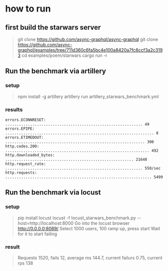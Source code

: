 # how to run 

## first build the starwars server

> git clone https://github.com/async-graphql/async-graphql
> git clone https://github.com/async-graphql/examples/tree/711d360c6fa5bc4e100a8420a7fc8ccf3a2c3193
> cd examples/poem/starwars
> cargo run -r 


## Run the benchmark via artillery 

### setup 

> npm install -g artillery 
> artillery run artillery_starwars_benchmark.yml

### results

    errors.ECONNRESET: ............................................................. 49
    errors.EPIPE: .................................................................. 8
    errors.ETIMEDOUT: .............................................................. 300
    http.codes.200: ................................................................ 492
    http.downloaded_bytes: ......................................................... 21648
    http.request_rate: ............................................................. 550/sec
    http.requests: ................................................................. 5499



## Run the benchmark via locust 

### setup

> pip install locust 
> locust -f locust_starwars_benchmark.py --host=http://localhost:8000
>  Go into the locust browser http://0.0.0.0:8089/
>  Select 1000 users, 100 ramp up, press start
>  Wait for it to start failing 


### result

> Requests 1520, fails 12, average ms 144.7, current failurs 0.75, current rps 138

